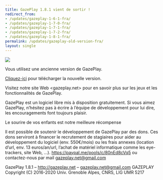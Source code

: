 ```yaml
---
title: GazePlay 1.8.1 vient de sortir !
redirect_from:
- /updates/gazeplay-1-6-1-fra/
- /updates/gazeplay-1-7-0-fra/
- /updates/gazeplay-1-7-1-fra/
- /updates/gazeplay-1-7-2-fra/
- /updates/gazeplay-1-8-1-fra/
permalink: /updates/gazeplay-old-version-fra/
layout: single
---
```


<img src="{{site.baseurl}}/assets/images/gazeplayClassicLogo.png"/>

Vous utilisez une ancienne version de GazePlay.

[Cliquez-ici](https://gazeplay.github.io/GazePlay/installation/fr) pour télécharger la nouvelle version.

Visitez notre site Web <gazeplay.net> pour en savoir plus sur les jeux et les fonctionnalités de GazePlay.

GazePlay est un logiciel libre mis à disposition gratuitement.
Si vous aimez GazePlay, n’hésitez pas à écrire à l’équipe de développement pour lui dire, les encouragements font toujours plaisir.

Le sourire de vos enfants est notre meilleure récompense

Il est possible de soutenir le développement de GazePlay par des dons. Ces dons serviront à financer le recrutement de stagiaires pour aider au développement du logiciel (env. 550€/mois) ou les frais annexes (location d’url, env. 13 euros/an/url, l’achat de matériel informatique comme les eye-trackers, site Web, …). <https://paypal.me/pools/c/80nEd8cVq5> ou contactez-nous par mail <gazeplay.net@gmail.com>

GazePlay 1.8.1 – <http://gazeplay.net> – <gazeplay.net@gmail.com>
GAZEPLAY Copyright (C) 2016-2020 Univ. Grenoble Alpes, CNRS, LIG UMR 5217
